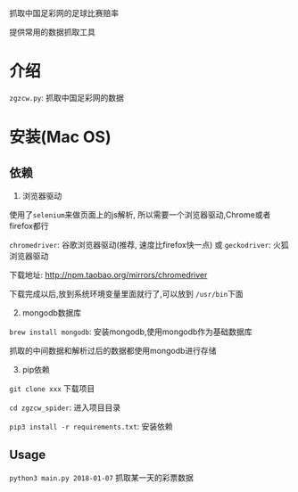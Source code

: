 抓取中国足彩网的足球比赛赔率

提供常用的数据抓取工具

# 介绍

`zgzcw.py`: 抓取中国足彩网的数据

# 安装(Mac OS)

## 依赖

1. 浏览器驱动

使用了`selenium`来做页面上的js解析, 所以需要一个浏览器驱动,Chrome或者firefox都行

`chromedriver`: 谷歌浏览器驱动(推荐, 速度比firefox快一点)
或
`geckodriver`: 火狐浏览器驱动

下载地址: http://npm.taobao.org/mirrors/chromedriver

下载完成以后,放到系统环境变量里面就行了,可以放到 `/usr/bin`下面

2. mongodb数据库

`brew install mongodb`: 安装mongodb,使用mongodb作为基础数据库

抓取的中间数据和解析过后的数据都使用mongodb进行存储

3. pip依赖

`git clone xxx`  下载项目

`cd zgzcw_spider`:   进入项目目录

`pip3 install -r requirements.txt`:  安装依赖

## Usage

`python3 main.py 2018-01-07` 抓取某一天的彩票数据